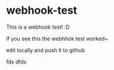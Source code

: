 # webhook-test
This is a webhook test! :D

If you see this the webhhok test worked~

edit locally and push it to github

fds
dfds
